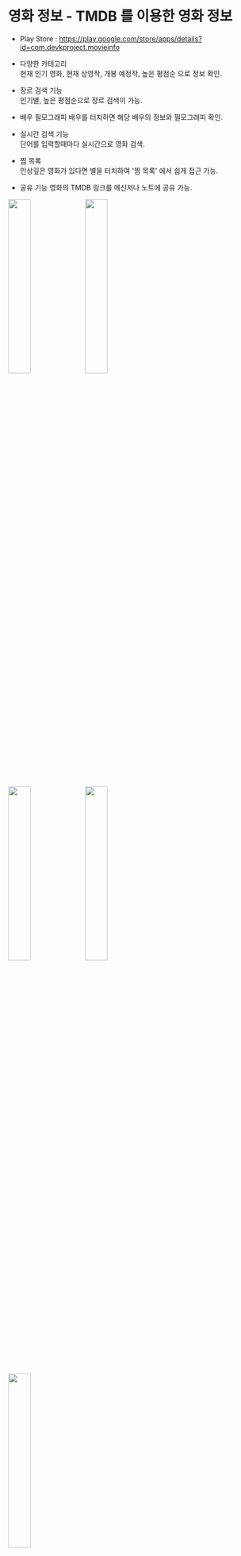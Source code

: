 # 영화 정보 - TMDB 를 이용한 영화 정보

* Play Store : https://play.google.com/store/apps/details?id=com.devkproject.movieinfo   
      
* 다양한 카테고리   
현재 인기 영화, 현재 상영작, 개봉 예정작, 높은 평점순 으로 정보 확인.   

* 장르 검색 기능   
인기별, 높은 평점순으로 장르 검색이 가능.   

* 배우 필모그래피
배우를 터치하면 해당 배우의 정보와 필모그래피 확인.   

* 실시간 검색 기능   
단어를 입력할때마다 실시간으로 영화 검색.   

* 찜 목록   
인상깊은 영화가 있다면 별을 터치하여 '찜 목록' 에서 쉽게 접근 가능.   

* 공유 기능
영화의 TMDB 링크를 메신저나 노트에 공유 가능.   

<img src="https://user-images.githubusercontent.com/48673676/80958460-0881d900-8e40-11ea-980c-aacde4999796.png" width="30%"> <img src="https://user-images.githubusercontent.com/48673676/83350250-de0b3900-a375-11ea-89da-ed1ef33c6da1.png" width="30%">
   
<img src="https://user-images.githubusercontent.com/48673676/83350253-e2375680-a375-11ea-9931-901f1f3ce51c.png" width="30%"> <img src="https://user-images.githubusercontent.com/48673676/80958509-1d5e6c80-8e40-11ea-9eac-5b9e768b71b8.png" width="30%">
   
<img src="https://user-images.githubusercontent.com/48673676/83350255-e6fc0a80-a375-11ea-9904-b14dedb6c8c1.png" width="30%">


